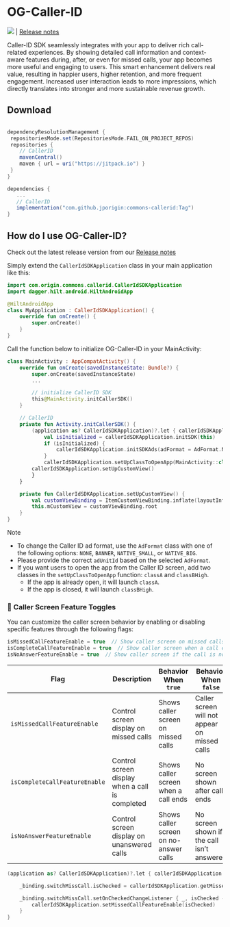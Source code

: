 # OG-Caller-ID
[![](https://jitpack.io/v/jporigin/commons-callerid.svg)](https://jitpack.io/#jporigin/commons-callerid) | [Release notes](https://sites.google.com/view/og-caller-id-release-notes)

Caller-ID SDK seamlessly integrates with your app to deliver rich call-related experiences. By showing detailed call information and context-aware features during, after, or even for missed calls, your app becomes more useful and engaging to users.
This smart enhancement delivers real value, resulting in happier users, higher retention, and more frequent engagement. Increased user interaction leads to more impressions, which directly translates into stronger and more sustainable revenue growth.

## Download

```gradle

dependencyResolutionManagement {
 repositoriesMode.set(RepositoriesMode.FAIL_ON_PROJECT_REPOS)
 repositories {
	// CallerID	
 	mavenCentral()
	maven { url = uri("https://jitpack.io") }
 }
}

dependencies {
   ...
   // CallerID
   implementation("com.github.jporigin:commons-callerid:Tag")
}

```

## How do I use OG-Caller-ID?

Check out the latest release version from our [Release notes](https://sites.google.com/view/og-caller-id-release-notes)

Simply extend the `CallerIdSDKApplication` class in your main application like this:
```kotlin
import com.origin.commons.callerid.CallerIdSDKApplication
import dagger.hilt.android.HiltAndroidApp

@HiltAndroidApp
class MyApplication : CallerIdSDKApplication() {
    override fun onCreate() {
        super.onCreate()
    }
}
```

Call the function below to initialize OG-Caller-ID in your MainActivity:
```kotlin
class MainActivity : AppCompatActivity() {
    override fun onCreate(savedInstanceState: Bundle?) {
        super.onCreate(savedInstanceState)
        ...

        // initialize CallerID SDK
        this@MainActivity.initCallerSDK()
    }

    // CallerID
    private fun Activity.initCallerSDK() {
        (application as? CallerIdSDKApplication)?.let { callerIdSDKApplication ->
            val isInitialized = callerIdSDKApplication.initSDK(this)
            if (isInitialized) {
                callerIdSDKApplication.initSDKAds(adFormat = AdFormat.NATIVE_BIG, adUnitId = nativeAds)
            }
            callerIdSDKApplication.setUpClassToOpenApp(MainActivity::class.java, SplashActivity::class.java)
	    callerIdSDKApplication.setUpCustomView()
        }
    }

    private fun CallerIdSDKApplication.setUpCustomView() {
        val customViewBinding = ItemCustomViewBinding.inflate(layoutInflater)
        this.mCustomView = customViewBinding.root
    }
}
```

> [!NOTE]
>* To change the Caller ID ad format, use the `AdFormat` class with one of the following options: `NONE`, `BANNER`, `NATIVE_SMALL`, or `NATIVE_BIG`.
>* Please provide the correct `adUnitId` based on the selected `AdFormat`.
>* If you want users to open the app from the Caller ID screen, add two classes in the `setUpClassToOpenApp` function: `classA` and `classBHigh`.
>   - If the app is already open, it will launch `classA`.
>   - If the app is closed, it will launch `classBHigh`.

### 🔧 Caller Screen Feature Toggles

You can customize the caller screen behavior by enabling or disabling specific features through the following flags:

```kotlin
isMissedCallFeatureEnable = true  // Show caller screen on missed calls
isCompleteCallFeatureEnable = true  // Show caller screen when a call ends
isNoAnswerFeatureEnable = true  // Show caller screen if the call is not answered
```
| Flag                          | Description                                     | Behavior When `true`                   | Behavior When `false`                         |
| ----------------------------- | ----------------------------------------------- | -------------------------------------- | --------------------------------------------- |
| `isMissedCallFeatureEnable`   | Control screen display on missed calls          | Shows caller screen on missed calls    | Caller screen will not appear on missed calls |
| `isCompleteCallFeatureEnable` | Control screen display when a call is completed | Shows caller screen when a call ends   | No screen shown after call ends               |
| `isNoAnswerFeatureEnable`     | Control screen display on unanswered calls      | Shows caller screen on no-answer calls | No screen shown if the call isn’t answered    |
```kotlin
(application as? CallerIdSDKApplication)?.let { callerIdSDKApplication ->

    _binding.switchMissCall.isChecked = callerIdSDKApplication.getMissedCallFeatureEnable() == true

    _binding.switchMissCall.setOnCheckedChangeListener { _, isChecked ->
        callerIdSDKApplication.setMissedCallFeatureEnable(isChecked)
    }
}
```
